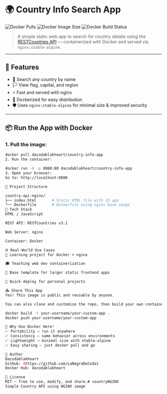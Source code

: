 # 🌍 Country Info Search App

![Docker Pulls](https://img.shields.io/docker/pulls/dacodablakheart/country-info-app)
![Docker Image Size](https://img.shields.io/docker/image-size/dacodablakheart/country-info-app/latest)
![Docker Build Status](https://img.shields.io/docker/cloud/build/dacodablakheart/country-info-app)

> A simple static web app to search for country details using the [RESTCountries API](https://restcountries.com) — containerized with Docker and served via `nginx:stable-alpine`.

---

## 🚀 Features

- 🔎 Search any country by name
- 🏳️ View flag, capital, and region
- ⚡ Fast and served with nginx
- 🐳 Dockerized for easy distribution
- 🛡️ Uses `nginx:stable-alpine` for minimal size & improved security

---

## 📦 Run the App with Docker

### 1. Pull the image:
```bash
docker pull dacodablakheart/country-info-app
2. Run the container:

docker run -d -p 8080:80 dacodablakheart/country-info-app
3. Open your browser:
Go to: http://localhost:8080

🔧 Project Structure

country-api-nginx/
├── index.html       # Static HTML file with JS app
└── Dockerfile       # Dockerfile using nginx base image
🧱 Tech Stack
HTML / JavaScript

REST API: RESTCountries v3.1

Web Server: nginx

Container: Docker

🌐 Real-World Use Cases
🧪 Learning project for Docker + nginx

🎓 Teaching web dev containerization

🔧 Base template for larger static frontend apps

🚀 Quick deploy for personal projects

📤 Share This App
Yes! This image is public and reusable by anyone.

You can also clone and customize the repo, then build your own container like this:

docker build -t your-username/your-custom-app .
docker push your-username/your-custom-app

🧠 Why Use Docker Here?
✅ Portability — run it anywhere
✅ Consistency — same behavior across environments
✅ Lightweight — minimal size with stable-alpine
✅ Easy sharing — just docker pull and go

🙌 Author
Dacodablakheart
GitHub: (https://github.com/LaNegraDeCoda)
Docker Hub: dacodablakheart 

📜 License
MIT — free to use, modify, and share.# countryNGINX
Simple Country API using NGINX image 
